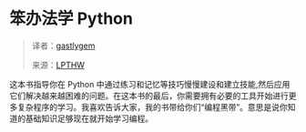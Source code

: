 # 笨办法学 Python

> 译者：[gastlygem](https://bitbucket.org/gastlygem)
> 
> 来源：[LPTHW](https://bitbucket.org/gastlygem/lpthw/wiki/Home)

这本书指导你在 Python 中通过练习和记忆等技巧慢慢建设和建立技能,然后应用它们解决越来越困难的问题。在这本书的最后，你需要拥有必要的工具开始进行更多复杂程序的学习。我喜欢告诉大家，我的书带给你们“编程黑带”。意思是说你知道的基础知识足够现在就开始学习编程。